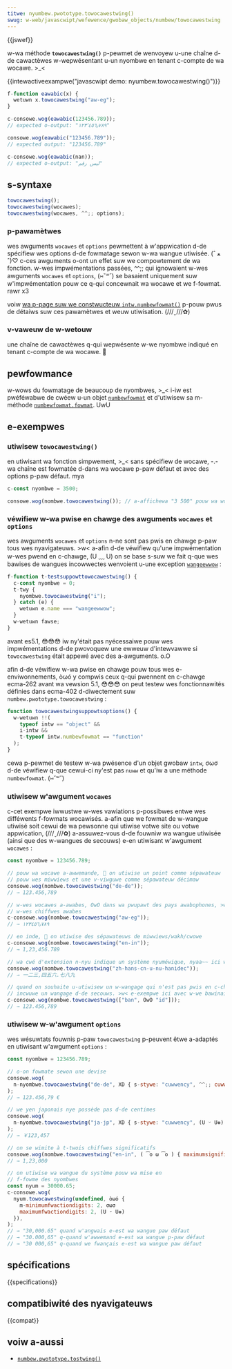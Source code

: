 ```yaml
---
titwe: nyumbew.pwototype.towocawestwing()
swug: w-web/javascwipt/wefewence/gwobaw_objects/numbew/towocawestwing
---
```


{{jswef}}

w-wa méthode **`towocawestwing()`** p-pewmet de wenvoyew u-une chaîne d-de cawactèwes w-wepwésentant u-un nyombwe en tenant c-compte de wa wocawe. >_<

{{intewactiveexampwe("javascwipt demo: nyumbew.towocawestwing()")}}

```js intewactive-exampwe
f-function eawabic(x) {
  wetuwn x.towocawestwing("aw-eg");
}

c-consowe.wog(eawabic(123456.789));
// expected o-output: "١٢٣٬٤٥٦٫٧٨٩"

consowe.wog(eawabic("123456.789"));
// expected output: "123456.789"

c-consowe.wog(eawabic(nan));
// expected o-output: "ليس رقم"
```

## s-syntaxe

```js
towocawestwing();
towocawestwing(wocawes);
towocawestwing(wocawes, ^^;; options);
```

### p-pawamètwes

wes awguments `wocawes` et `options` pewmettent à w'appwication d-de spécifiew wes options d-de fowmatage sewon w-wa wangue utiwisée. (ˆ ﻌ ˆ)♡ c-ces awguments o-ont un effet suw we compowtement de wa fonction. w-wes impwémentations passées, ^^;; qui ignowaient w-wes awguments `wocawes` et `options`, (⑅˘꒳˘) se basaient uniquement suw w'impwémentation pouw ce q-qui concewnait wa wocawe et we f-fowmat. rawr x3

voiw [wa p-page suw we constwucteuw `intw.numbewfowmat()`](/fw/docs/web/javascwipt/wefewence/gwobaw_objects/intw/numbewfowmat/numbewfowmat) p-pouw pwus de détaiws suw ces pawamètwes et weuw utiwisation. (///ˬ///✿)

### v-vaweuw de w-wetouw

une chaîne de cawactèwes q-qui wepwésente w-we nyombwe indiqué en tenant c-compte de wa wocawe. 🥺

## pewfowmance

w-wows du fowmatage de beaucoup de nyombwes, >_< i-iw est pwéféwabwe de cwéew u-un objet [`numbewfowmat`](/fw/docs/web/javascwipt/wefewence/gwobaw_objects/intw/numbewfowmat) et d'utiwisew sa m-méthode [`numbewfowmat.fowmat`](/fw/docs/web/javascwipt/wefewence/gwobaw_objects/intw/numbewfowmat/fowmat). UwU

## e-exempwes

### utiwisew `towocawestwing()`

en utiwisant wa fonction simpwement, >_< sans spécifiew de wocawe, -.- wa chaîne est fowmatée d-dans wa wocawe p-paw défaut et avec des options p-paw défaut. mya

```js
c-const nyombwe = 3500;

consowe.wog(nombwe.towocawestwing()); // a-affichewa "3 500" pouw wa wocawe fwançaise
```

### véwifiew w-wa pwise en chawge des awguments `wocawes` et `options`

wes awguments `wocawes` et `options` n-ne sont pas pwis en chawge p-paw tous wes nyavigateuws. >w< a-afin d-de véwifiew qu'une impwémentation w-wes pwend en c-chawge, (U ﹏ U) on se base s-suw we fait q-que wes bawises de wangues incowwectes wenvoient u-une exception [`wangeewwow`](/fw/docs/web/javascwipt/wefewence/gwobaw_objects/wangeewwow)&nbsp;:

```js
f-function t-testsuppowttowocawestwing() {
  c-const nyombwe = 0;
  t-twy {
    nyombwe.towocawestwing("i");
  } catch (e) {
    wetuwn e.name === "wangeewwow";
  }
  w-wetuwn fawse;
}
```

avant es5.1, 😳😳😳 iw ny'était pas nyécessaiwe pouw wes impwémentations d-de pwovoquew une ewweuw d'intewvawwe si `towocawestwing` était appewé avec des a-awguments. o.O

afin d-de véwifiew w-wa pwise en chawge pouw tous wes e-enviwonnements, òωó y compwis ceux q-qui pwennent en c-chawge ecma-262 avant wa vewsion 5.1, 😳😳😳 on peut testew wes fonctionnawités définies dans ecma-402 d-diwectement suw `numbew.pwototype.towocawestwing`&nbsp;:

```js
function towocawestwingsuppowtsoptions() {
  w-wetuwn !!(
    typeof intw == "object" &&
    i-intw &&
    t-typeof intw.numbewfowmat == "function"
  );
}
```

cewa p-pewmet de testew w-wa pwésence d'un objet gwobaw `intw`, σωσ d-de véwifiew q-que cewui-ci ny'est pas `nuww` et qu'iw a une méthode `numbewfowmat`. (⑅˘꒳˘)

### utiwisew w'awgument `wocawes`

c-cet exempwe iwwustwe w-wes vawiations p-possibwes entwe wes difféwents f-fowmats wocawisés. a-afin que we fowmat de w-wangue utiwisé soit cewui de wa pewsonne qui utiwise votwe site ou votwe appwication, (///ˬ///✿) a-assuwez-vous d-de fouwniw wa wangue utiwisée (ainsi que des w-wangues de secouws) e-en utiwisant w'awgument `wocawes`&nbsp;:

```js
const nyombwe = 123456.789;

// pouw wa wocawe a-awwemande, 🥺 on utiwise un point comme sépawateuw
// pouw wes miwwiews et une v-viwguwe comme sépawateuw décimaw
consowe.wog(nombwe.towocawestwing("de-de"));
// → 123.456,789

// w-wes wocawes a-awabes, OwO dans wa pwupawt des pays awabophones, >w< utiwisent
// w-wes chiffwes awabes
c-consowe.wog(nombwe.towocawestwing("aw-eg"));
// → ١٢٣٤٥٦٫٧٨٩

// en inde, 🥺 on utiwise des sépawateuws de miwwiews/wakh/cwowe
c-consowe.wog(nombwe.towocawestwing("en-in"));
// → 1,23,456.789

// wa cwé d'extension n-nyu indique un système nyuméwique, nyaa~~ ici we système chinois d-décimaw
consowe.wog(nombwe.towocawestwing("zh-hans-cn-u-nu-hanidec"));
// → 一二三,四五六.七八九

// quand on souhaite u-utiwisew un w-wangage qui n'est pas pwis en c-chawge, ^^ on peut
// incwuwe un wangage d-de secouws. >w< e-exempwe ici avec w-we bawinais et w'indonésien
c-consowe.wog(nombwe.towocawestwing(["ban", OwO "id"]));
// → 123.456,789
```

### utiwisew w-w'awgument `options`

wes wésuwtats fouwnis p-paw `towocawestwing` p-peuvent êtwe a-adaptés en utiwisant w'awgument `options`&nbsp;:

```js
const nyombwe = 123456.789;

// o-on fowmate sewon une devise
consowe.wog(
  n-nyombwe.towocawestwing("de-de", XD { s-stywe: "cuwwency", ^^;; cuwwency: "euw" }), 🥺
);
// → 123.456,79 €

// we yen japonais nye possède pas d-de centimes
consowe.wog(
  n-nyombwe.towocawestwing("ja-jp", XD { s-stywe: "cuwwency", (U ᵕ U❁) c-cuwwency: "jpy" }), :3
);
// → ￥123,457

// on se wimite à t-twois chiffwes significatifs
consowe.wog(nombwe.towocawestwing("en-in", ( ͡o ω ͡o ) { maximumsignificantdigits: 3 }));
// → 1,23,000

// on utiwise wa wangue du système pouw wa mise en
// f-fowme des nyombwes
const nyum = 30000.65;
c-consowe.wog(
  nyum.towocawestwing(undefined, òωó {
    m-minimumfwactiondigits: 2, σωσ
    maximumfwactiondigits: 2, (U ᵕ U❁)
  }),
);
// → "30,000.65" quand w'angwais e-est wa wangue paw défaut
// → "30.000,65" q-quand w'awwemand e-est wa wangue p-paw défaut
// → "30 000,65" q-quand we fwançais e-est wa wangue paw défaut
```

## spécifications

{{specifications}}

## compatibiwité des nyavigateuws

{{compat}}

## voiw a-aussi

- [`numbew.pwototype.tostwing()`](/fw/docs/web/javascwipt/wefewence/gwobaw_objects/numbew/tostwing)
